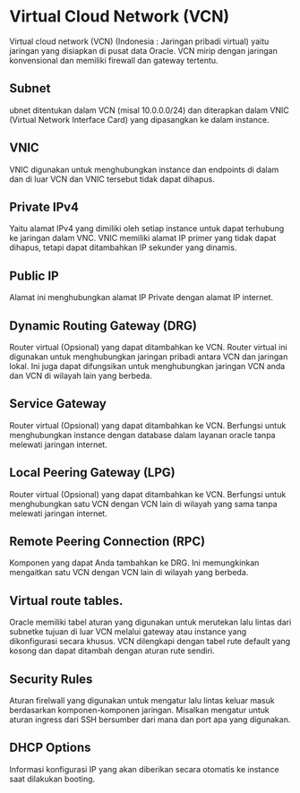 # Virtual Cloud Network (VCN)
Virtual cloud network (VCN) (Indonesia : Jaringan pribadi virtual) yaitu jaringan yang disiapkan di
pusat data Oracle. VCN mirip dengan jaringan konvensional dan memiliki firewall dan gateway tertentu.
## Subnet
ubnet ditentukan dalam VCN (misal 10.0.0.0/24) dan diterapkan dalam VNIC (Virtual Network Interface Card)
yang dipasangkan ke dalam instance. 
## VNIC
VNIC digunakan untuk menghubungkan instance dan endpoints di dalam
dan di luar VCN dan VNIC tersebut tidak dapat dihapus.
## Private IPv4
Yaitu alamat IPv4 yang dimiliki oleh setiap instance untuk dapat terhubung ke jaringan dalam VNC. VNIC
memiliki alamat IP primer yang tidak dapat dihapus, tetapi dapat ditambahkan IP sekunder yang dinamis.
## Public IP
Alamat ini menghubungkan alamat IP Private dengan alamat IP internet.
## Dynamic Routing Gateway (DRG)
Router virtual (Opsional) yang dapat ditambahkan ke VCN. Router virtual ini digunakan untuk menghubungkan
jaringan pribadi antara VCN dan jaringan lokal. Ini juga dapat difungsikan untuk menghubungkan jaringan 
VCN anda dan VCN di wilayah lain yang berbeda.
## Service Gateway
Router virtual (Opsional) yang dapat ditambahkan ke VCN. Berfungsi untuk menghubungkan instance dengan
database dalam layanan oracle tanpa melewati jaringan internet.
## Local Peering Gateway (LPG)
Router virtual (Opsional) yang dapat ditambahkan ke VCN. Berfungsi untuk menghubungkan satu VCN dengan VCN
lain di wilayah yang sama tanpa melewati jaringan internet.
## Remote Peering Connection (RPC)
Komponen yang dapat Anda tambahkan ke DRG. Ini memungkinkan mengaitkan satu VCN dengan VCN lain di wilayah
yang berbeda.
## Virtual route tables.
Oracle memiliki tabel aturan yang digunakan untuk merutekan lalu lintas dari subnetke tujuan di luar 
VCN melalui gateway atau instance yang dikonfigurasi secara khusus. VCN dilengkapi dengan tabel rute default
yang kosong dan dapat ditambah dengan aturan rute sendiri.
## Security Rules
Aturan firelwall yang digunakan untuk mengatur lalu lintas keluar masuk berdasarkan komponen-komponen jaringan.
Misalkan mengatur untuk aturan ingress dari SSH bersumber dari mana dan port apa yang digunakan.
## DHCP Options
Informasi konfigurasi IP yang akan diberikan secara otomatis ke instance saat dilakukan booting.
